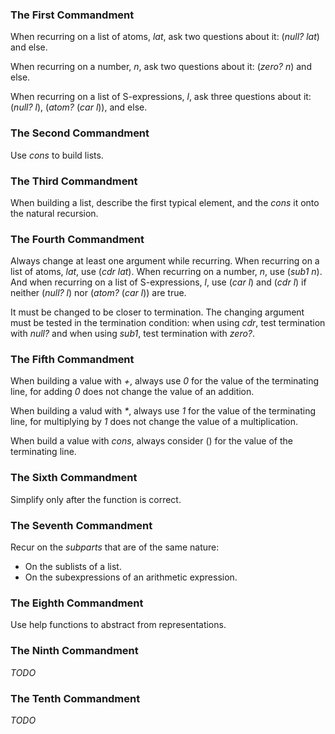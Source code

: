 ### The First Commandment

When recurring on a list of atoms, _lat_, ask two questions about it: (_null?
lat_) and else.

When recurring on a number, _n_, ask two questions about it: (_zero? n_) and
else.

When recurring on a list of S-expressions, _l_, ask three questions about it:
(_null? l_), (_atom?_ (_car l_)), and else.


### The Second Commandment

Use _cons_ to build lists.


### The Third Commandment

When building a list, describe the first typical element, and the _cons_ it
onto the natural recursion.


### The Fourth Commandment

Always change at least one argument while recurring. When recurring on a list
of atoms, _lat_, use (_cdr lat_). When recurring on a number, _n_, use (_sub1
n_). And when recurring on a list of S-expressions, _l_, use (_car l_) and
(_cdr l_) if neither (_null? l_) nor (_atom?_ (_car l_)) are true.

It must be changed to be closer to termination. The changing argument must be
tested in the termination condition: when using _cdr_, test termination with
_null?_ and when using _sub1_, test termination with _zero?_.


### The Fifth Commandment

When building a value with _+_, always use _0_ for the value of the terminating
line, for adding _0_ does not change the value of an addition.

When building a valud with _*_, always use _1_ for the value of the terminating
line, for multiplying by _1_ does not change the value of a multiplication.

When build a value with _cons_, always consider () for the value of the
terminating line.


### The Sixth Commandment

Simplify only after the function is correct.


### The Seventh Commandment

Recur on the _subparts_ that are of the same nature:

- On the sublists of a list.
- On the subexpressions of an arithmetic expression.


### The Eighth Commandment

Use help functions to abstract from representations.


### The Ninth Commandment

_TODO_


### The Tenth Commandment

_TODO_
